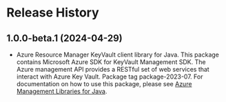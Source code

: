 # Release History

## 1.0.0-beta.1 (2024-04-29)

- Azure Resource Manager KeyVault client library for Java. This package contains Microsoft Azure SDK for KeyVault Management SDK. The Azure management API provides a RESTful set of web services that interact with Azure Key Vault. Package tag package-2023-07. For documentation on how to use this package, please see [Azure Management Libraries for Java](https://aka.ms/azsdk/java/mgmt).
